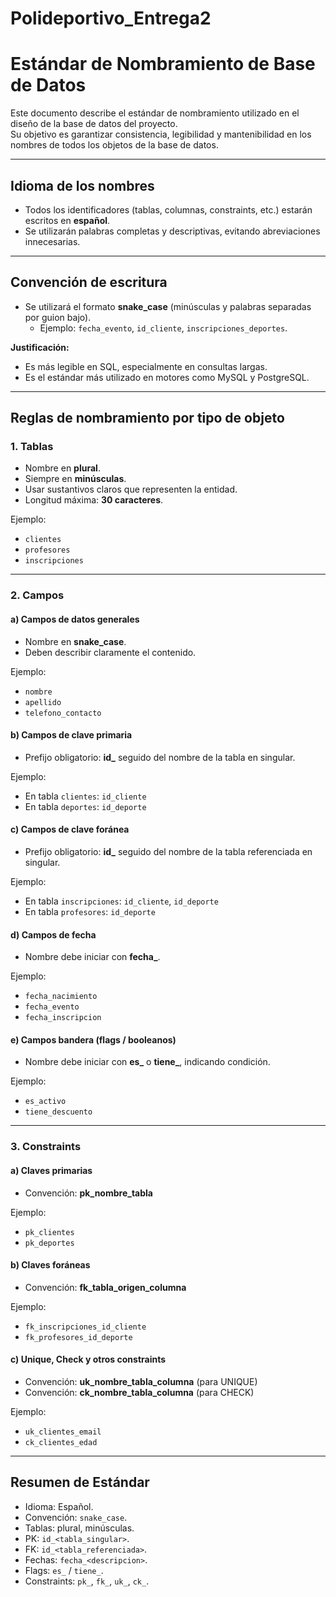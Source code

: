 # Polideportivo_Entrega2


# Estándar de Nombramiento de Base de Datos

Este documento describe el estándar de nombramiento utilizado en el diseño de la base de datos del proyecto.  
Su objetivo es garantizar consistencia, legibilidad y mantenibilidad en los nombres de todos los objetos de la base de datos.

---

## Idioma de los nombres
- Todos los identificadores (tablas, columnas, constraints, etc.) estarán escritos en **español**.
- Se utilizarán palabras completas y descriptivas, evitando abreviaciones innecesarias.

---

## Convención de escritura
- Se utilizará el formato **snake_case** (minúsculas y palabras separadas por guion bajo).
  - Ejemplo: `fecha_evento`, `id_cliente`, `inscripciones_deportes`.

**Justificación:**
- Es más legible en SQL, especialmente en consultas largas.
- Es el estándar más utilizado en motores como MySQL y PostgreSQL.

---

## Reglas de nombramiento por tipo de objeto

### 1. Tablas
- Nombre en **plural**.
- Siempre en **minúsculas**.
- Usar sustantivos claros que representen la entidad.
- Longitud máxima: **30 caracteres**.

Ejemplo:
- `clientes`
- `profesores`
- `inscripciones`

---

### 2. Campos

#### a) Campos de datos generales
- Nombre en **snake_case**.
- Deben describir claramente el contenido.

Ejemplo:
- `nombre`
- `apellido`
- `telefono_contacto`

#### b) Campos de clave primaria
- Prefijo obligatorio: **id_** seguido del nombre de la tabla en singular.

Ejemplo:
- En tabla `clientes`: `id_cliente`
- En tabla `deportes`: `id_deporte`

#### c) Campos de clave foránea
- Prefijo obligatorio: **id_** seguido del nombre de la tabla referenciada en singular.

Ejemplo:
- En tabla `inscripciones`: `id_cliente`, `id_deporte`
- En tabla `profesores`: `id_deporte`

#### d) Campos de fecha
- Nombre debe iniciar con **fecha_**.

Ejemplo:
- `fecha_nacimiento`
- `fecha_evento`
- `fecha_inscripcion`

#### e) Campos bandera (flags / booleanos)
- Nombre debe iniciar con **es_** o **tiene_**, indicando condición.

Ejemplo:
- `es_activo`
- `tiene_descuento`

---

### 3. Constraints

#### a) Claves primarias
- Convención: **pk_nombre_tabla**

Ejemplo:
- `pk_clientes`
- `pk_deportes`

#### b) Claves foráneas
- Convención: **fk_tabla_origen_columna**

Ejemplo:
- `fk_inscripciones_id_cliente`
- `fk_profesores_id_deporte`

#### c) Unique, Check y otros constraints
- Convención: **uk_nombre_tabla_columna** (para UNIQUE)
- Convención: **ck_nombre_tabla_columna** (para CHECK)

Ejemplo:
- `uk_clientes_email`
- `ck_clientes_edad`

---

## Resumen de Estándar
- Idioma: Español.
- Convención: `snake_case`.
- Tablas: plural, minúsculas.
- PK: `id_<tabla_singular>`.
- FK: `id_<tabla_referenciada>`.
- Fechas: `fecha_<descripcion>`.
- Flags: `es_` / `tiene_`.
- Constraints: `pk_`, `fk_`, `uk_`, `ck_`.
